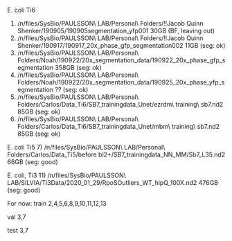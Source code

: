 E. coli Ti6
1) /n/files/SysBio/PAULSSON\ LAB/Personal\ Folders/!!Jacob Quinn Shenker/190905/190905segmentation_yfp001                 30GB (BF, leaving out)
2) /n/files/SysBio/PAULSSON\ LAB/Personal\ Folders/!!Jacob Quinn Shenker/190917/190917_20x_phase_gfp_segmentation002      11GB (seg: ok)
3) /n/files/SysBio/PAULSSON\ LAB/Personal\ Folders/Noah/190922/20x_segmentation_data/190922_20x_phase_gfp_segmentation    358GB (seg: ok)
4) /n/files/SysBio/PAULSSON\ LAB/Personal\ Folders/Noah/190922/20x_segmentation_data/190925_20x_phase_yfp_segmentation    ?? (seg: ok)
5) /n/files/SysBio/PAULSSON\ LAB/Personal\ Folders/Carlos/Data_Ti6/SB7_trainingdata_Unet/ezrdm\ training\ sb7.nd2         85GB (seg: ok)
6) /n/files/SysBio/PAULSSON\ LAB/Personal\ Folders/Carlos/Data_Ti6/SB7_trainingdata_Unet/mbm\ training\ sb7.nd2           85GB (seg: ok)

E. coli Ti5
7) /n/files/SysBio/PAULSSON\ LAB/Personal\ Folders/Carlos/Data_Ti5/before bl2+/SB7_trainingdata_NN_MM/Sb7_L35.nd2         66GB (seg: good)

E. coli, Ti3
11) /n/files/SysBio/PAULSSON\ LAB/SILVIA/Ti3Data/2020_01_29/RpoSOutliers_WT_hipQ_100X.nd2                                  476GB (seg: good)

For now:
train
2,4,5,6,8,9,10,11,12,13

val
3,7

test
3,7
